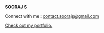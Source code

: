 **SOORAJ S**

Connect with me : contact.soorajs@gmail.com

[Check out my portfolio.](https://soorajs.in/)

